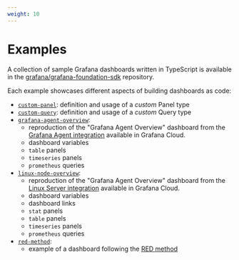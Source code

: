 ```yaml
---
weight: 10
---
```

# Examples

A collection of sample Grafana dashboards written in TypeScript is available in the [grafana/grafana-foundation-sdk](https://github.com/grafana/grafana-foundation-sdk/) repository.

Each example showcases different aspects of building dashboards as code:

* [`custom-panel`](https://github.com/grafana/grafana-foundation-sdk/blob/main/examples/typescript/custom-panel): definition and usage of a _custom_ Panel type
* [`custom-query`](https://github.com/grafana/grafana-foundation-sdk/blob/main/examples/typescript/custom-query): definition and usage of a _custom_ Query type
* [`grafana-agent-overview`](https://github.com/grafana/grafana-foundation-sdk/blob/main/examples/typescript/grafana-agent-overview):
    * reproduction of the "Grafana Agent Overview" dashboard from
      the [Grafana Agent integration](https://grafana.com/docs/grafana-cloud/monitor-infrastructure/integrations/integration-reference/integration-grafana-agent/)
      available in Grafana Cloud.
    * dashboard variables
    * `table` panels
    * `timeseries` panels
    * `prometheus` queries
* [`linux-node-overview`](https://github.com/grafana/grafana-foundation-sdk/blob/main/examples/typescript/linux-node-overview):
    * reproduction of the "Grafana Agent Overview" dashboard from
      the [Linux Server integration](https://grafana.com/docs/grafana-cloud/monitor-infrastructure/integrations/integration-reference/integration-linux-node/#dashboards)
      available in Grafana Cloud.
    * dashboard variables
    * dashboard links
    * `stat` panels
    * `table` panels
    * `timeseries` panels
    * `prometheus` queries
* [`red-method`](https://github.com/grafana/grafana-foundation-sdk/blob/main/examples/typescript/red-method):
    * example of a dashboard following
      the [RED method](https://grafana.com/blog/2018/08/02/the-red-method-how-to-instrument-your-services/#the-red-method)
